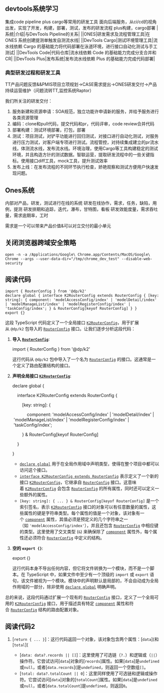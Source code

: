 ## devtools系统学习
集成code pipeline plus cargo等常用的研发工具
面向后端服务，从ci/cd的视角出发，实现了开发，构建，部署，测试，发布的研发流程
plus构建，cargo部署
|系统|介绍|与DevTools Pipeline的关系|
||ONES|研发需求及流程管理工具|在 ONES 系统创建提测单触发自测流水线|
||DevTools Cargo|测试环境管理工具|流水线依赖 Cargo 的基础能力将代码部署在泳道环境，进行接口自动化测试与手工测试|
||DevTools Code|代码仓库|流水线依赖 Code 的基础能力完成分支合并和CR|
||DevTools Plus|发布系统|发布流水线依赖 Plus 的基础能力完成代码部署|

### 典型研发过程和研发工具
TT产品问题反馈&&PMIS项目立项规划->CASE需求提出->ONES研发交付->产品持续运营维护（问题流转TT,监控系统Raptor）

我们所关注的研发交付：
1. 服务新建和资源申请：SOA规范，独立功能许申请新的服务，并给予服务进行各类资源管理
2. 编码：clone和pull代码，提交代码和pr，代码评审，code review合并代码
3. 部署构建：测试环境部署，打包，部署
4. 测试：项目测试，对铲平功能进行回归测试，对接口进行自动化测试，对服务进行压力测试，对客户端专项进行测试。流程管控，对持续集成建立的pr流水线，体测流水线，发布流水线。环境治理，使用Cargo等工具构建稳定的测试环境，并且构造方针的测试数据。智联运营，提取研发流程中的一些关键指标。使用接口diff工具，mock工具，提升测试效率
5. 发布上线：在发布流程的不同环节执行检查，娇艳观察和测试方便用户快速发现问题。
## Ones系统
内部对产品，研发，测试进行在线的系统
研发在线协作，需求，任务，缺陷，用例，提测
研发排期和追踪，迭代，瀑布，甘特图，看板
研发效能度量，需求吞吐量，需求逾期率，工时

需求是一个可以带来产品价值&可以对立交付的最小单元




## 关闭浏览器跨域安全策略
```
open -n -a /Applications/Google\ Chrome.app/Contents/MacOS/Google\ Chrome --args --user-data-dir="/tmp/chrome_dev_test" --disable-web-security
```


## 阅读代码
```
import { RouterConfig } from '@dp/k2'
declare global { interface K2RouterConfig extends RouterConfig { [key: string]: { component: 'modelAccessConfig/index' | 'modelDetail/index' | 'modelManageList/index' | 'modelRegisterConfig/index' | 'taskConfig/index'; } & RouterConfig[keyof RouterConfig] } }
export {} 
```

这段 TypeScript 代码定义了一个全局接口 [`K2RouterConfig`](vscode-file://vscode-app/Applications/Visual%20Studio%20Code.app/Contents/Resources/app/out/vs/code/electron-sandbox/workbench/workbench.html "src/build/router.ts")，用于扩展从 `@dp/k2` 包导入的 [`RouterConfig`](vscode-file://vscode-app/Applications/Visual%20Studio%20Code.app/Contents/Resources/app/out/vs/code/electron-sandbox/workbench/workbench.html "node_modules/.pnpm/@dp+k2@1.1.0_@types+node@20.12.12_eslint@8.57.0_prop-types@15.8.1/node_modules/@dp/k2/dist/types/config.d.ts") 接口。让我们逐步分析这段代码：

1. **导入 [`RouterConfig`](vscode-file://vscode-app/Applications/Visual%20Studio%20Code.app/Contents/Resources/app/out/vs/code/electron-sandbox/workbench/workbench.html "node_modules/.pnpm/@dp+k2@1.1.0_@types+node@20.12.12_eslint@8.57.0_prop-types@15.8.1/node_modules/@dp/k2/dist/types/config.d.ts")**:
    
    import { RouterConfig } from '@dp/k2'
    
    这行代码从 `@dp/k2` 包中导入了一个名为 [`RouterConfig`](vscode-file://vscode-app/Applications/Visual%20Studio%20Code.app/Contents/Resources/app/out/vs/code/electron-sandbox/workbench/workbench.html "node_modules/.pnpm/@dp+k2@1.1.0_@types+node@20.12.12_eslint@8.57.0_prop-types@15.8.1/node_modules/@dp/k2/dist/types/config.d.ts") 的接口。这通常是一个定义了路由配置结构的接口。
    
2. **声明全局接口 [`K2RouterConfig`](vscode-file://vscode-app/Applications/Visual%20Studio%20Code.app/Contents/Resources/app/out/vs/code/electron-sandbox/workbench/workbench.html "src/build/router.ts")**:
    
    declare global {
    
        interface K2RouterConfig extends RouterConfig {
    
            [key: string]: {
    
                component: 'modelAccessConfig/index' | 'modelDetail/index' | 'modelManageList/index' | 'modelRegisterConfig/index' | 'taskConfig/index';
    
            } & RouterConfig[keyof RouterConfig]
    
        }
    
    }
    
    - [`declare global`](vscode-file://vscode-app/Applications/Visual%20Studio%20Code.app/Contents/Resources/app/out/vs/code/electron-sandbox/workbench/workbench.html "src/build/router.ts") 用于在全局作用域中声明类型，使得在整个项目中都可以访问这个接口。
    - [`interface K2RouterConfig extends RouterConfig`](vscode-file://vscode-app/Applications/Visual%20Studio%20Code.app/Contents/Resources/app/out/vs/code/electron-sandbox/workbench/workbench.html "node_modules/.pnpm/@dp+k2@1.1.0_@types+node@20.12.12_eslint@8.57.0_prop-types@15.8.1/node_modules/@dp/k2/dist/types/config.d.ts") 表示定义了一个新的接口 [`K2RouterConfig`](vscode-file://vscode-app/Applications/Visual%20Studio%20Code.app/Contents/Resources/app/out/vs/code/electron-sandbox/workbench/workbench.html "src/build/router.ts")，它继承自 [`RouterConfig`](vscode-file://vscode-app/Applications/Visual%20Studio%20Code.app/Contents/Resources/app/out/vs/code/electron-sandbox/workbench/workbench.html "node_modules/.pnpm/@dp+k2@1.1.0_@types+node@20.12.12_eslint@8.57.0_prop-types@15.8.1/node_modules/@dp/k2/dist/types/config.d.ts") 接口。这意味着 [`K2RouterConfig`](vscode-file://vscode-app/Applications/Visual%20Studio%20Code.app/Contents/Resources/app/out/vs/code/electron-sandbox/workbench/workbench.html "src/build/router.ts") 会包含 [`RouterConfig`](vscode-file://vscode-app/Applications/Visual%20Studio%20Code.app/Contents/Resources/app/out/vs/code/electron-sandbox/workbench/workbench.html "node_modules/.pnpm/@dp+k2@1.1.0_@types+node@20.12.12_eslint@8.57.0_prop-types@15.8.1/node_modules/@dp/k2/dist/types/config.d.ts") 的所有属性，同时还可以定义一些额外的属性。
    - `[key: string]: { ... } & RouterConfig[keyof RouterConfig]` 是一个索引签名，表示 [`K2RouterConfig`](vscode-file://vscode-app/Applications/Visual%20Studio%20Code.app/Contents/Resources/app/out/vs/code/electron-sandbox/workbench/workbench.html "src/build/router.ts") 接口的对象可以有任意数量的属性，这些属性的键是字符串类型。每个属性的值是一个对象，该对象有一个 [`component`](vscode-file://vscode-app/Applications/Visual%20Studio%20Code.app/Contents/Resources/app/out/vs/code/electron-sandbox/workbench/workbench.html "src/build/router.ts") 属性，其值必须是预定义的几个字符串之一（如 `'modelAccessConfig/index'`），并且还包含 [`RouterConfig`](vscode-file://vscode-app/Applications/Visual%20Studio%20Code.app/Contents/Resources/app/out/vs/code/electron-sandbox/workbench/workbench.html "node_modules/.pnpm/@dp+k2@1.1.0_@types+node@20.12.12_eslint@8.57.0_prop-types@15.8.1/node_modules/@dp/k2/dist/types/config.d.ts") 中相应键的类型。这里使用了交叉类型 (`&`) 来确保除了 [`component`](vscode-file://vscode-app/Applications/Visual%20Studio%20Code.app/Contents/Resources/app/out/vs/code/electron-sandbox/workbench/workbench.html "src/build/router.ts") 属性外，每个属性还必须符合 [`RouterConfig`](vscode-file://vscode-app/Applications/Visual%20Studio%20Code.app/Contents/Resources/app/out/vs/code/electron-sandbox/workbench/workbench.html "node_modules/.pnpm/@dp+k2@1.1.0_@types+node@20.12.12_eslint@8.57.0_prop-types@15.8.1/node_modules/@dp/k2/dist/types/config.d.ts") 中定义的结构。
3. **空的 `export {}`**:
    
    export {}
    
    这行代码本身不导出任何内容，但它将文件转换为一个模块，而不是一个脚本。在 TypeScript 中，如果文件中至少有一个顶级的 `import` 或 `export` 语句，该文件被视为一个模块。模块中的声明默认是局部的，不会自动成为全局作用域的一部分，除非使用 [`declare global`](vscode-file://vscode-app/Applications/Visual%20Studio%20Code.app/Contents/Resources/app/out/vs/code/electron-sandbox/workbench/workbench.html "src/build/router.ts") 明确声明。
    

总的来说，这段代码通过扩展一个现有的 [`RouterConfig`](vscode-file://vscode-app/Applications/Visual%20Studio%20Code.app/Contents/Resources/app/out/vs/code/electron-sandbox/workbench/workbench.html "node_modules/.pnpm/@dp+k2@1.1.0_@types+node@20.12.12_eslint@8.57.0_prop-types@15.8.1/node_modules/@dp/k2/dist/types/config.d.ts") 接口，定义了一个全局可用的 [`K2RouterConfig`](vscode-file://vscode-app/Applications/Visual%20Studio%20Code.app/Contents/Resources/app/out/vs/code/electron-sandbox/workbench/workbench.html "src/build/router.ts") 接口，用于描述具有特定 [`component`](vscode-file://vscode-app/Applications/Visual%20Studio%20Code.app/Contents/Resources/app/out/vs/code/electron-sandbox/workbench/workbench.html "src/build/router.ts") 属性和符合 [`RouterConfig`](vscode-file://vscode-app/Applications/Visual%20Studio%20Code.app/Contents/Resources/app/out/vs/code/electron-sandbox/workbench/workbench.html "node_modules/.pnpm/@dp+k2@1.1.0_@types+node@20.12.12_eslint@8.57.0_prop-types@15.8.1/node_modules/@dp/k2/dist/types/config.d.ts") 结构的路由配置对象。

## 阅读代码2
1. [`return { ... }`]：这行代码返回一个对象，该对象包含两个属性：[`data`](和[`total`](
    
    - [`data: data?.records || []`]：这里使用了可选链（`?.`）和逻辑或（`||`）操作符。它尝试访问[`data`]对象的[`records`]属性。如果[`data`]是`undefined`或`null`，或者[`data.records`](是`undefined`，则返回一个空数组`[]`。
    - [`total: data?.totalCount || 0`]：这里同样使用了可选链和逻辑或操作符。它尝试访问[`data`]对象的[`totalCount`]属性。如果[`data`]是`undefined`或`null`，或者[`data.totalCount`]是`undefined`，则返回`0`。